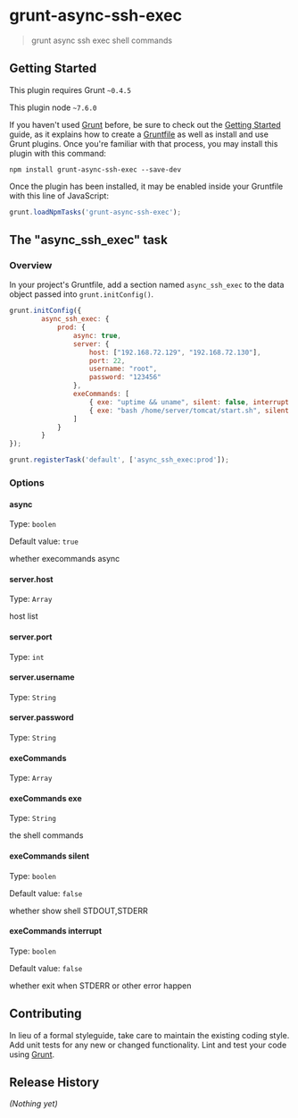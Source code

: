 # grunt-async-ssh-exec

> grunt async ssh exec shell commands

## Getting Started
This plugin requires Grunt `~0.4.5`

This plugin node  `~7.6.0`

If you haven't used [Grunt](http://gruntjs.com/) before, be sure to check out the [Getting Started](http://gruntjs.com/getting-started) guide, as it explains how to create a [Gruntfile](http://gruntjs.com/sample-gruntfile) as well as install and use Grunt plugins. Once you're familiar with that process, you may install this plugin with this command:

```shell
npm install grunt-async-ssh-exec --save-dev
```

Once the plugin has been installed, it may be enabled inside your Gruntfile with this line of JavaScript:

```js
grunt.loadNpmTasks('grunt-async-ssh-exec');
```

## The "async_ssh_exec" task

### Overview
In your project's Gruntfile, add a section named `async_ssh_exec` to the data object passed into `grunt.initConfig()`.

```js
grunt.initConfig({
        async_ssh_exec: {
            prod: {
                async: true,
                server: {
                    host: ["192.168.72.129", "192.168.72.130"],
                    port: 22,
                    username: "root",
                    password: "123456"
                },
                exeCommands: [
                    { exe: "uptime && uname", silent: false, interrupt: false },
                    { exe: "bash /home/server/tomcat/start.sh", silent: false, interrupt: false }
                ]
            }
        }
});

grunt.registerTask('default', ['async_ssh_exec:prod']);
```

### Options

#### async
Type: `boolen`

Default value: `true`

whether execommands async

#### server.host
Type: `Array`

host list

#### server.port
Type: `int`

#### server.username
Type: `String`

#### server.password
Type: `String`

#### exeCommands
Type: `Array`

#### exeCommands exe
Type: `String`

the shell commands

#### exeCommands silent
Type: `boolen`

Default value: `false`

whether show shell STDOUT,STDERR

#### exeCommands interrupt
Type: `boolen`

Default value: `false`

whether exit when STDERR or other error happen


## Contributing
In lieu of a formal styleguide, take care to maintain the existing coding style. Add unit tests for any new or changed functionality. Lint and test your code using [Grunt](http://gruntjs.com/).

## Release History
_(Nothing yet)_

